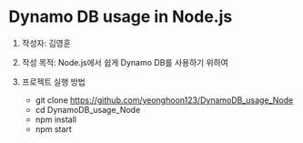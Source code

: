 # Dynamo DB usage in Node.js

1. 작성자: 김영훈

2. 작성 목적: Node.js에서 쉽게 Dynamo DB를 사용하기 위하여

3. 프로젝트 실행 방법
    - git clone https://github.com/yeonghoon123/DynamoDB_usage_Node
    - cd DynamoDB_usage_Node
    - npm install
    - npm start
